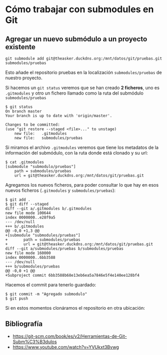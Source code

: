 # Cómo trabajar con submodules en Git

## Agregar un nuevo submódulo a un proyecto existente

    git submodule add git@theasker.duckdns.org:/mnt/datos/git/pruebas.git submodules/pruebas

Esto añade el repositorio pruebas en la localización `submodules/pruebas` de nuestro proyecto.

Si hacemos un `git status` veremos que se han creado **2 ficheros**, uno es `.gitmodules` y otro un fichero llamado como la ruta del submódulo `submodules/pruebas`

    $ git status
    On branch master
    Your branch is up to date with 'origin/master'.

    Changes to be committed:
    (use "git restore --staged <file>..." to unstage)
        new file:   .gitmodules
        new file:   submodules/pruebas

Si miramos el archivo `.gitmodules` veremos que tiene los metadatos de la información del submódulo, con la ruta donde está clonado y su url:

    $ cat .gitmodules 
    [submodule "submodulo/pruebas"]
        path = submodules/pruebas
        url = git@theasker.duckdns.org:/mnt/datos/git/pruebas.git

Agregamos los nuevos ficheros, para poder consultar lo que hay en esos nuevos ficheros (`.gitmodules` y `submodules/pruebas`):

    $ git add .
    $ git diff --staged
    diff --git a/.gitmodules b/.gitmodules
    new file mode 100644
    index 0000000..e28f9a5
    --- /dev/null
    +++ b/.gitmodules
    @@ -0,0 +1,3 @@
    +[submodule "submodules/pruebas"]
    +       path = submodules/pruebas
    +       url = git@theasker.duckdns.org:/mnt/datos/git/pruebas.git
    diff --git a/submodules/pruebas b/submodules/pruebas
    new file mode 160000
    index 0000000..6bb3588
    --- /dev/null
    +++ b/submodules/pruebas
    @@ -0,0 +1 @@
    +Subproject commit 6bb3588b68e13eb6ea5a7846e5f4e140ee128bf4

Hacemos el commit para tenerlo guardado:

    $ git commit -m "Agregado submodulo"
    $ git push

Si en estos momentos clonáramos el repositorio en otra ubicación:



Bibliografía
------------
 * https://git-scm.com/book/es/v2/Herramientas-de-Git-Subm%C3%B3dulos
 * https://www.youtube.com/watch?v=YVUkxt3Bvwg